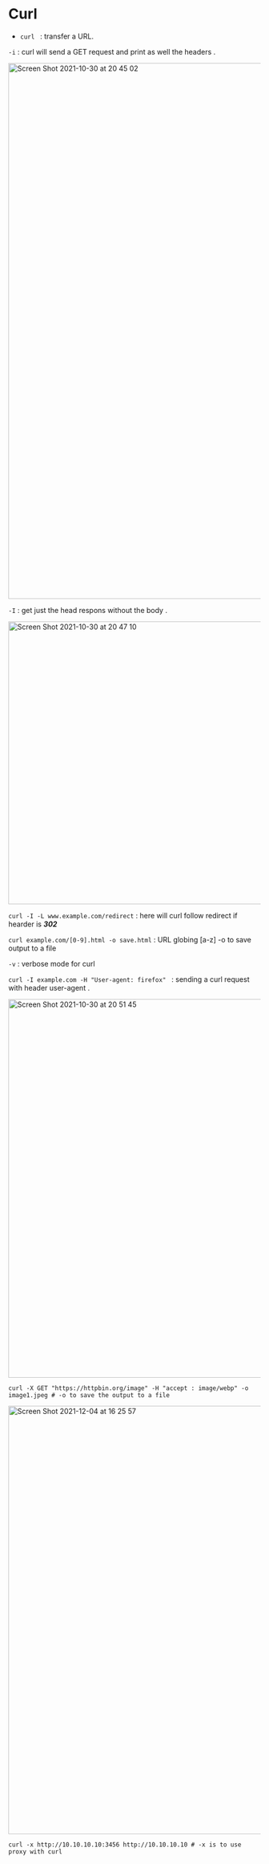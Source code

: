 # Curl 

* ```curl ``` : transfer a URL.

```-i``` : curl will send a GET request and print as well the headers .

<img width="1067" alt="Screen Shot 2021-10-30 at 20 45 02" src="https://user-images.githubusercontent.com/92652606/139555049-bd3b4ad9-d617-4f4c-8002-b346f1b36004.png">

```-I``` : get just the head respons without the body .

<img width="563" alt="Screen Shot 2021-10-30 at 20 47 10" src="https://user-images.githubusercontent.com/92652606/139555109-f1b3b8cb-474d-4d58-bdf5-e6affaf4c9b5.png">

```curl -I -L www.example.com/redirect``` : here will curl follow redirect if hearder is ***302***

```curl example.com/[0-9].html -o save.html``` : URL globing [a-z] -o to save output to a file 

```-v``` : verbose mode for curl 

```curl -I example.com -H "User-agent: firefox" ``` : sending a curl request with header user-agent . 

<img width="754" alt="Screen Shot 2021-10-30 at 20 51 45" src="https://user-images.githubusercontent.com/92652606/139555232-fd78da55-0b0a-4bdd-baee-94071000bc5d.png">

```curl -X GET "https://httpbin.org/image" -H "accept : image/webp" -o image1.jpeg # -o to save the output to a file ```

<img width="853" alt="Screen Shot 2021-12-04 at 16 25 57" src="https://user-images.githubusercontent.com/92652606/144715070-1347896f-1370-481e-9096-ae74b156113c.png">


```curl -x http://10.10.10.10:3456 http://10.10.10.10 # -x is to use proxy with curl```
